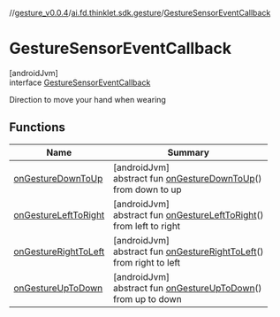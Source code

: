 //[gesture_v0.0.4](../../../index.md)/[ai.fd.thinklet.sdk.gesture](../index.md)/[GestureSensorEventCallback](index.md)

# GestureSensorEventCallback

[androidJvm]\
interface [GestureSensorEventCallback](index.md)

Direction to move your hand when wearing

## Functions

| Name | Summary |
|---|---|
| [onGestureDownToUp](on-gesture-down-to-up.md) | [androidJvm]<br>abstract fun [onGestureDownToUp](on-gesture-down-to-up.md)()<br>from down to up |
| [onGestureLeftToRight](on-gesture-left-to-right.md) | [androidJvm]<br>abstract fun [onGestureLeftToRight](on-gesture-left-to-right.md)()<br>from left to right |
| [onGestureRightToLeft](on-gesture-right-to-left.md) | [androidJvm]<br>abstract fun [onGestureRightToLeft](on-gesture-right-to-left.md)()<br>from right to left |
| [onGestureUpToDown](on-gesture-up-to-down.md) | [androidJvm]<br>abstract fun [onGestureUpToDown](on-gesture-up-to-down.md)()<br>from up to down |
